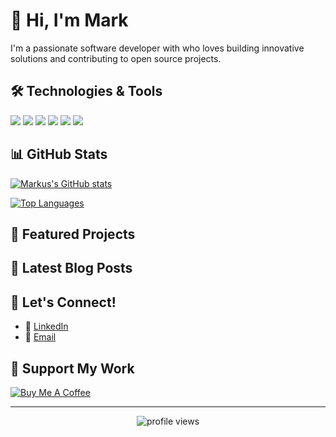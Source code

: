 # 👋 Hi, I'm Mark

I'm a passionate software developer with who loves building innovative solutions and contributing to open source projects.

## 🛠️ Technologies & Tools

![](https://img.shields.io/badge/Code-JavaScript-informational?style=flat&logo=javascript&logoColor=white&color=2bbc8a)
![](https://img.shields.io/badge/Code-Python-informational?style=flat&logo=python&logoColor=white&color=2bbc8a)
![](https://img.shields.io/badge/Code-React-informational?style=flat&logo=react&logoColor=white&color=2bbc8a)
![](https://img.shields.io/badge/Tools-Docker-informational?style=flat&logo=docker&logoColor=white&color=2bbc8a)
![](https://img.shields.io/badge/Tools-Kubernetes-informational?style=flat&logo=kubernetes&logoColor=white&color=2bbc8a)
![](https://img.shields.io/badge/Cloud-AWS-informational?style=flat&logo=amazon-aws&logoColor=white&color=2bbc8a)

## 📊 GitHub Stats

[![Markus's GitHub stats](https://github-readme-stats.vercel.app/api?username=markusreadius&show_icons=true&theme=radical)](https://github.com/markusreadius)

[![Top Languages](https://github-readme-stats.vercel.app/api/top-langs/?username=markusreadius&layout=compact&theme=radical)](https://github.com/markusreadius)

## 🚀 Featured Projects


## 📝 Latest Blog Posts

## 🤝 Let's Connect!

- 💼 [LinkedIn](https://linkedin.com/in/www.linkedin.com/in/mark-a-read)
- 📧 [Email](mailto:read.a.mark@gmail.com)

## 🌟 Support My Work

[![Buy Me A Coffee](https://img.shields.io/badge/Buy%20Me%20A%20Coffee-Support-yellow.svg?style=for-the-badge&logo=buy-me-a-coffee)](https://www.buymeacoffee.com/markusreadius)

---

<p align="center">
  <img src="https://komarev.com/ghpvc/?username=markusreadius&label=Profile%20views&color=0e75b6&style=flat" alt="profile views" />
</p>

<!--
**MarkusReadius/MarkusReadius** is a ✨ _special_ ✨ repository because its `README.md` appears on your GitHub profile.
-->
